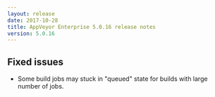 ```yaml
---
layout: release
date: 2017-10-28
title: AppVeyor Enterprise 5.0.16 release notes
version: 5.0.16
---
```


## Fixed issues

* Some build jobs may stuck in "queued" state for builds with large number of jobs.